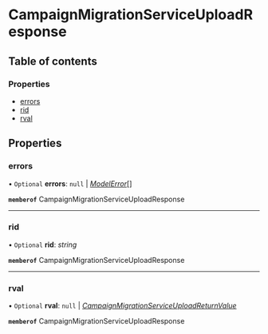 # CampaignMigrationServiceUploadResponse


## Table of contents

### Properties

- [errors](campaignmigrationserviceuploadresponse.md#errors)
- [rid](campaignmigrationserviceuploadresponse.md#rid)
- [rval](campaignmigrationserviceuploadresponse.md#rval)

## Properties

### errors

• `Optional` **errors**: ``null`` \| [*ModelError*](modelerror.md)[]

**`memberof`** CampaignMigrationServiceUploadResponse

___

### rid

• `Optional` **rid**: *string*

**`memberof`** CampaignMigrationServiceUploadResponse

___

### rval

• `Optional` **rval**: ``null`` \| [*CampaignMigrationServiceUploadReturnValue*](campaignmigrationserviceuploadreturnvalue.md)

**`memberof`** CampaignMigrationServiceUploadResponse
